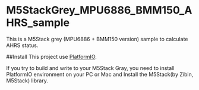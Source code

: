 # M5StackGrey_MPU6886_BMM150_AHRS_sample

This is a M5Stack grey (MPU6886 + BMM150 version) sample to calculate AHRS status.

##Install
This project use [PlatformIO](https://platformio.org/).

If you try to build and write to your M5Stack Gray, you need to install PlatformIO environment on your PC or Mac and Install the M5Stack(by Zibin, M5Stack) library.
